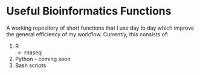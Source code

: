 # Useful Bioinformatics Functions

A working repository of short functions that I use day to day which improve the general efficiency of my workflow. Currently, this consists of:
1. R
    - rnaseq
2. Python - coming soon
4. Bash scripts
